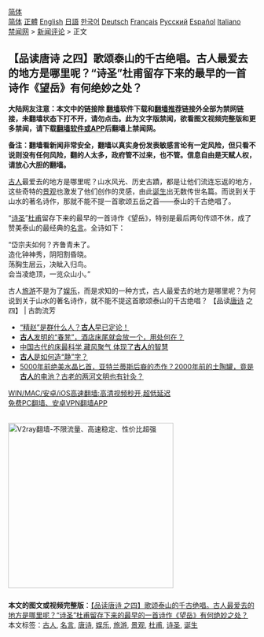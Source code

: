  <!-- 面包屑导航 --> <div class="breadcrumb"><!-- GTranslate: https://gtranslate.io/ -->  <div class="switcher notranslate">  <div class="selected">  <a href="#" onclick="return false;"> 简体</a>  </div>  <div class="option">  <a href="https://www.bannedbook.org" onclick="doGTranslate('zh-CN|zh-CN');jQuery('div.switcher div.selected a').html(jQuery(this).html());return false;" title="简体中文" class="nturl selected"> 简体</a>  <a href="https://www.bannedbook.org/zh-tw/" onclick="doGTranslate('zh-CN|zh-TW');jQuery('div.switcher div.selected a').html(jQuery(this).html());return false;" title="繁體中文" class="nturl"> 正體</a>  <a href="https://www.bannedbook.org/en/" onclick="doGTranslate('zh-CN|en');jQuery('div.switcher div.selected a').html(jQuery(this).html());return false;" title="English" class="nturl"> English</a>  <a href="https://www.bannedbook.org/ja/" onclick="doGTranslate('zh-CN|ja');jQuery('div.switcher div.selected a').html(jQuery(this).html());return false;" title="日本語" class="nturl"> 日語</a>  <a href="https://www.bannedbook.org/ko/" onclick="doGTranslate('zh-CN|ko');jQuery('div.switcher div.selected a').html(jQuery(this).html());return false;" title="한국어" class="nturl"> 한국어</a>  <a href="https://www.bannedbook.org/de/" onclick="doGTranslate('zh-CN|de');jQuery('div.switcher div.selected a').html(jQuery(this).html());return false;" title="Deutsch" class="nturl"> Deutsch</a>  <a href="https://www.bannedbook.org/fr/" onclick="doGTranslate('zh-CN|fr');jQuery('div.switcher div.selected a').html(jQuery(this).html());return false;" title="Français" class="nturl"> Français</a>  <a href="https://www.bannedbook.org/ru/" onclick="doGTranslate('zh-CN|ru');jQuery('div.switcher div.selected a').html(jQuery(this).html());return false;" title="Русский" class="nturl"> Русский</a>  <a href="https://www.bannedbook.org/es/" onclick="doGTranslate('zh-CN|es');jQuery('div.switcher div.selected a').html(jQuery(this).html());return false;" title="Español" class="nturl"> Español</a>  <a href="https://www.bannedbook.org/it/" onclick="doGTranslate('zh-CN|it');jQuery('div.switcher div.selected a').html(jQuery(this).html());return false;" title="Italiano" class="nturl"> Italiano</a>  </div>  </div>      <div class='breadcrumb-sub'><!-- Breadcrumb NavXT 6.3.0 --> <a href="https://www.bannedbook.org/" class="home">禁闻网</a> &gt; <a href="https://www.bannedbook.org/bnews/comments/" class="category">新闻评论</a> &gt; 正文</div></div><h2>【品读唐诗 之四】歌颂泰山的千古绝唱。古人最爱去的地方是哪里呢？“诗圣”杜甫留存下来的最早的一首诗作《望岳》有何绝妙之处？</h2> <p class="notice"><b>大陆网友注意：本文中的链接除 <a href="https://github.com/bannedbook/fanqiang" >翻墙</a>软件下载和<a href="https://github.com/killgcd/justmysocks/blob/master/README.md">翻墙推荐</a>链接外全部为禁网链接，未翻墙状态下打不开，请勿点击。此为文字版禁闻，欲看图文视频完整版和更多禁闻，请下载<a href="https://github.com/bannedbook/fanqiang">翻墙软件或APP</a>后翻墙上禁闻网。</p><p>备注：翻墙看新闻非常安全，翻墙以真实身份发表敏感言论有一定风险，但只看不说则没有任何风险，翻的人太多，政府管不过来，也不管。信息自由是天赋人权，请放心大胆的翻墙。</b></p>  <div class="entry"> <p>              <a href="https://i1.wp.com/upload-images-bucket-v64rleca837do.s3.eu-west-1.amazonaws.com/wp-content/uploads/2021/07/17150857/%E6%8D%95%E8%8E%B7-56.png?fit=715%2C397&#038;ssl=1" data-caption=""></a>                            </p> <p><a href="https://www.bannedbook.org/bnews/tag/%e5%8f%a4%e4%ba%ba/" class="st_tag internal_tag" rel="tag" title="标签 古人 下的日志">古人</a>最爱去的地方是哪里呢？山水风光、历史古蹟，都是让他们流连忘返的地方，这些奇特的<a href="https://www.bannedbook.org/bnews/tag/%E6%99%AF%E8%A7%82/" class="st_tag internal_tag" rel="tag" title="标签 景观 下的日志">景观</a>也激发了他们创作的灵感，由此<a href="https://www.bannedbook.org/bnews/tag/%E8%AF%9E%E7%94%9F/" class="st_tag internal_tag" rel="tag" title="标签 诞生 下的日志">诞生</a>出无数传世名篇。而说到关于山水的著名诗作，那就不能不提一首歌颂五岳之首——泰山的千古绝唱了。</p>  <p>“<a href="https://www.bannedbook.org/bnews/tag/%E8%AF%97%E5%9C%A3/" class="st_tag internal_tag" rel="tag" title="标签 诗圣 下的日志">诗圣</a>”<a href="https://www.bannedbook.org/bnews/tag/%e6%9d%9c%e7%94%ab/" class="st_tag internal_tag" rel="tag" title="标签 杜甫 下的日志">杜甫</a>留存下来的最早的一首诗作《望岳》，特别是最后两句传颂不休，成了赞美泰山的最经典的<a href="https://www.bannedbook.org/bnews/tag/%e5%90%8d%e8%a8%80/" class="st_tag internal_tag" rel="tag" title="标签 名言 下的日志">名言</a>。全诗如下：</p> <p>“岱宗夫如何？齐鲁青未了。<br /> 造化钟神秀，阴阳割昏晓。<br /> 荡胸生层云，决眦入归鸟。<br /> 会当凌绝顶，一览众山小。”</p>  <p>古人<a href="https://www.bannedbook.org/bnews/tag/%e6%97%85%e6%b8%b8/" class="st_tag internal_tag" rel="tag" title="标签 旅游 下的日志">旅游</a>不是为了<a href="https://www.bannedbook.org/bnews/tag/%e5%a8%b1%e4%b9%90/" class="st_tag internal_tag" rel="tag" title="标签 娱乐 下的日志">娱乐</a>，而是求知的一种方式，古人最爱去的地方是哪里呢？为何说到关于山水的著名诗作，就不能不提这首歌颂泰山的千古绝唱？ 【品读<a href="https://www.bannedbook.org/bnews/tag/%e5%94%90%e8%af%97/" class="st_tag internal_tag" rel="tag" title="标签 唐诗 下的日志">唐诗</a> 之四】 | 古韵流芳</p> <p></p>  <ul class='op-related-articles' title='相关阅读'> <li><a href='https://www.bannedbook.org/bnews/cbnews/20210716/1588153.html' target='_blank'>“精赵”是群什么人？<b>古人</b>早已定论！</a></li> <li><a href='https://www.bannedbook.org/bnews/lifebaike/20210715/1587450.html' target='_blank'><b>古人</b>发明的“春凳”，酒店床尾就会放一个，用处何在？</a></li> <li><a href='https://www.bannedbook.org/bnews/lifebaike/20210714/1586600.html' target='_blank'>中国古代的床最科学 藏风聚气 体现了<b>古人</b>的智慧</a></li> <li><a href='https://www.bannedbook.org/bnews/comments/20210713/1586272.html' target='_blank'><b>古人</b>是如何造“静”字？</a></li> <li><a href='https://www.bannedbook.org/bnews/comments/20210712/1585535.html' target='_blank'>5000年前绝美水晶匕首，亚特兰蒂斯后裔的杰作？2000年前的土陶罐，竟是<b>古人</b>的电池？古老的两河文明也有针灸？</a></li> </ul> <p class="texttj"> <a href="https://github.com/bannedbook/fanqiang/wiki/V2ray%E6%9C%BA%E5%9C%BA" target="_blank">WIN/MAC/安卓/iOS高速翻墙:高清视频秒开,超低延迟</a><br/> <a href="https://github.com/bannedbook/fanqiang/wiki/%E7%A6%81%E9%97%BB%E7%BD%91%E5%AE%89%E5%8D%93%E7%BF%BB%E5%A2%99%E6%96%B0%E9%97%BBAPP" target="_blank">免费PC翻墙、安卓VPN翻墙APP</a></p><p><br/><a href="https://github.com/bannedbook/fanqiang/wiki/V2ray%E6%9C%BA%E5%9C%BA"><img src="https://raw.githubusercontent.com/bannedbook/fanqiang/master/v2ss/images/v2free.jpg" width="336" alt="V2ray翻墙-不限流量、高速稳定、性价比超强"></a><br/></p> <a name='sharetosocial'></a>  <div style="margin-bottom:5px;padding-bottom:5px;clear:both"> <div id="archive-pix-1" class="banner-ads"> <!-- AuctionX Display platform tag START --> <div id="26318x728x90x621x_ADSLOT2" clicktrack="%%CLICK_URL_ESC%%"></div> <!-- AuctionX Display platform tag END --> </div> <div id="archive-pix-2" class="banner-ads"> <!-- AuctionX Display platform tag START --> <div id="26315x300x250x621x_ADSLOT2" clicktrack="%%CLICK_URL_ESC%%"></div> <!-- AuctionX Display platform tag END --> </div> </div>    <div id="archive-pix-1" class="banner-ads"> <!-- AuctionX Display platform tag START --> <div id="26318x728x90x621x_ADSLOT3" clicktrack="%%CLICK_URL_ESC%%"></div> <!-- AuctionX Display platform tag END --> </div> <div><b>本文的图文或视频完整版</b>：<a href='https://www.bannedbook.org/bnews/comments/20210718/1589154.html'>【品读唐诗 之四】歌颂泰山的千古绝唱。古人最爱去的地方是哪里呢？“诗圣”杜甫留存下来的最早的一首诗作《望岳》有何绝妙之处？</a></div>  </div><!--END ENTRY--> <div class="postfooter"> <div>本文标签：<a href="https://www.bannedbook.org/bnews/tag/%e5%8f%a4%e4%ba%ba/" rel="tag">古人</a>, <a href="https://www.bannedbook.org/bnews/tag/%e5%90%8d%e8%a8%80/" rel="tag">名言</a>, <a href="https://www.bannedbook.org/bnews/tag/%e5%94%90%e8%af%97/" rel="tag">唐诗</a>, <a href="https://www.bannedbook.org/bnews/tag/%e5%a8%b1%e4%b9%90/" rel="tag">娱乐</a>, <a href="https://www.bannedbook.org/bnews/tag/%e6%97%85%e6%b8%b8/" rel="tag">旅游</a>, <a href="https://www.bannedbook.org/bnews/tag/%E6%99%AF%E8%A7%82/" rel="tag">景观</a>, <a href="https://www.bannedbook.org/bnews/tag/%e6%9d%9c%e7%94%ab/" rel="tag">杜甫</a>, <a href="https://www.bannedbook.org/bnews/tag/%E8%AF%97%E5%9C%A3/" rel="tag">诗圣</a>, <a href="https://www.bannedbook.org/bnews/tag/%E8%AF%9E%E7%94%9F/" rel="tag">诞生</a></div>  </div><!--END POSTFOOTER--> 